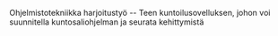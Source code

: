 Ohjelmistotekniikka harjoitustyö
-- Teen kuntoilusovelluksen, johon voi suunnitella kuntosaliohjelman ja seurata kehittymistä

